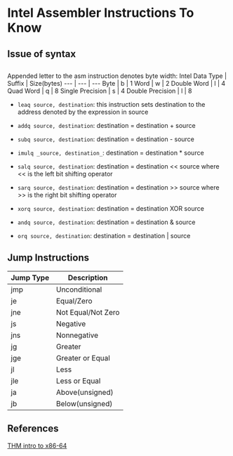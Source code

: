 # Intel Assembler Instructions To Know
## Issue of syntax

## 
Appended letter to the asm instruction denotes byte width:
Intel Data Type | Suffix | Size(bytes)
--- | --- | --- 
Byte | b  | 1
Word | w | 2
Double Word | l | 4
Quad Word | q | 8
Single Precision | s | 4
Double Precision | l | 8




-   `leaq source, destination`: this instruction sets destination to the address denoted by the expression in source
    
-   `addq source, destination`: destination = destination + source
    
-   `subq source, destination`: destination = destination - source
    
-   `imulq _source, destination_`: destination = destination * source
    
-   `salq source, destination`: destination = destination << source where << is the left bit shifting operator
    
-   `sarq source, destination`: destination = destination >> source where >> is the right bit shifting operator
    
-   `xorq source, destination`: destination = destination XOR source
    
-   `andq source, destination`: destination = destination & source
    
-   `orq source, destination`: destination = destination | source

## Jump Instructions
Jump Type | Description
--- | ---
jmp | Unconditional
je | Equal/Zero
jne | Not Equal/Not Zero
js | Negative
jns | Nonnegative
jg | Greater
jge | Greater or Equal
jl | Less
jle | Less or Equal
ja | Above(unsigned)
jb | Below(unsigned)



## References
[THM intro to x86-64](https://tryhackme.com/room/introtox8664)

